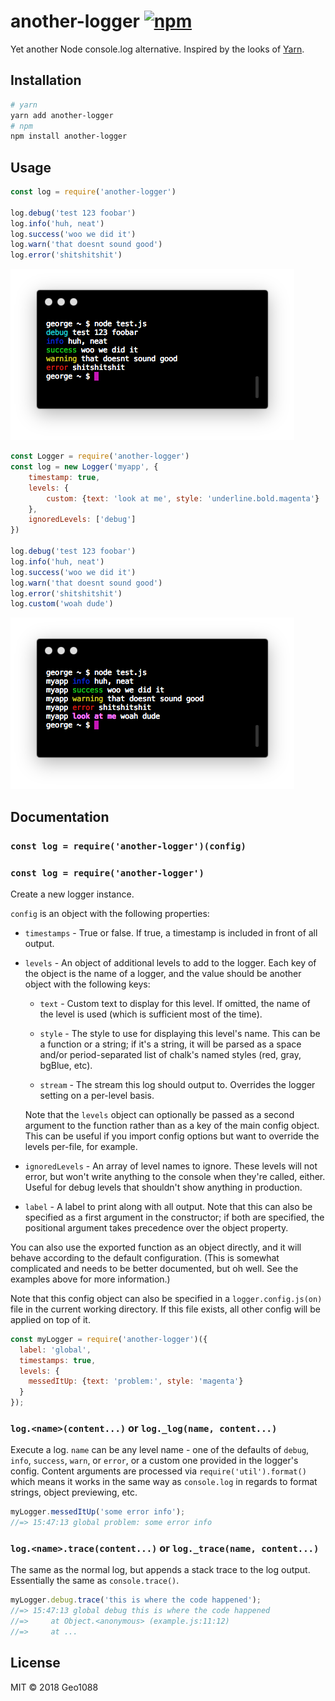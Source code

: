 # another-logger [![npm](https://img.shields.io/npm/v/another-logger.svg)](https://www.npmjs.com/package/another-logger)

Yet another Node console.log alternative. Inspired by the looks of [Yarn](https://yarnpkg.com/).

## Installation

```bash
# yarn
yarn add another-logger
# npm
npm install another-logger
```

## Usage

```js
const log = require('another-logger')

log.debug('test 123 foobar')
log.info('huh, neat')
log.success('woo we did it')
log.warn('that doesnt sound good')
log.error('shitshitshit')
```

![Example screenshot 1](screenshots/example-1.png)

```js
const Logger = require('another-logger')
const log = new Logger('myapp', {
	timestamp: true,
	levels: {
		custom: {text: 'look at me', style: 'underline.bold.magenta'}
	},
	ignoredLevels: ['debug']
})

log.debug('test 123 foobar')
log.info('huh, neat')
log.success('woo we did it')
log.warn('that doesnt sound good')
log.error('shitshitshit')
log.custom('woah dude')
```

![Example screenshot 2](screenshots/example-2.png)

## Documentation

### `const log = require('another-logger')(config)`
### `const log = require('another-logger')`

Create a new logger instance.

`config` is an object with the following properties:

- `timestamps` - True or false. If true, a timestamp is included in front of all output.

- `levels` - An object of additional levels to add to the logger. Each key of the object is the name of a logger, and the value should be another object with the following keys:

	- `text` - Custom text to display for this level. If omitted, the name of the level is used (which is sufficient most of the time).

	- `style` - The style to use for displaying this level's name. This can be a function or a string; if it's a string, it will be parsed as a space and/or period-separated list of chalk's named styles (red, gray, bgBlue, etc).

	- `stream` - The stream this log should output to. Overrides the logger setting on a per-level basis.

	Note that the `levels` object can optionally be passed as a second argument to the function rather than as a key of the main config object. This can be useful if you import config options but want to override the levels per-file, for example.

- `ignoredLevels` - An array of level names to ignore. These levels will not error, but won't write anything to the console when they're called, either. Useful for debug levels that shouldn't show anything in production.

- `label` - A label to print along with all output. Note that this can also be specified as a first argument in the constructor; if both are specified, the positional argument takes precedence over the object property.

You can also use the exported function as an object directly, and it will behave according to the default configuration. (This is somewhat complicated and needs to be better documented, but oh well. See the examples above for more information.)

Note that this config object can also be specified in a `logger.config.js(on)` file in the current working directory. If this file exists, all other config will be applied on top of it.

```js
const myLogger = require('another-logger')({
  label: 'global',
  timestamps: true,
  levels: {
    messedItUp: {text: 'problem:', style: 'magenta'}
  }
});
```

### `log.<name>(content...)` or `log._log(name, content...)`

Execute a log. `name` can be any level name - one of the defaults of `debug`, `info`, `success`, `warn`, or `error`, or a custom one provided in the logger's config. Content arguments are processed via `require('util').format()` which means it works in the same way as `console.log` in regards to format strings, object previewing, etc.

```js
myLogger.messedItUp('some error info');
//=> 15:47:13 global problem: some error info
```

### `log.<name>.trace(content...)` or `log._trace(name, content...)`

The same as the normal log, but appends a stack trace to the log output. Essentially the same as `console.trace()`.

```js
myLogger.debug.trace('this is where the code happened');
//=> 15:47:13 global debug this is where the code happened
//=>     at Object.<anonymous> (example.js:11:12)
//=>     at ...
```

## License

MIT &copy; 2018 Geo1088
